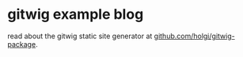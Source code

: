 gitwig example blog
===================

read about the gitwig static site generator at [github.com/holgi/gitwig-package](http://github.com/holgi/gitwig-package).